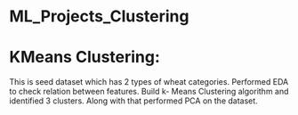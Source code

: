 # ML_Projects_Clustering
# KMeans Clustering:
This is seed dataset which has 2 types of wheat categories. Performed EDA to check relation between features. Build k- Means Clustering algorithm and identified 3 clusters. Along with that performed PCA on the dataset. 
